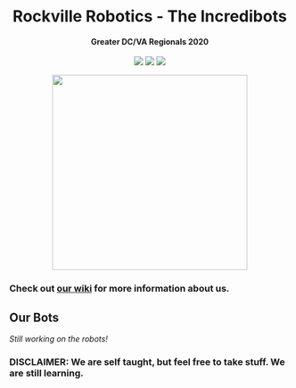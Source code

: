 <h1 align="center">Rockville Robotics - The Incredibots</h1>
<h4 align="center">Greater DC/VA Regionals 2020</h4>
<p align="center">
  <img src="https://img.shields.io/badge/Team_Number-0333-orange.svg" /></a>
  <a href="https://travis-ci.com/rockvillerobotics/Incredibots2020"><img src="https://travis-ci.com/rockvillerobotics/Incredibots2020.svg?branch=master" /></a>
  <a href="LICENSE.txt"><img src="https://img.shields.io/badge/License-GPL_3.0-lightgray.svg" /></a>
</p>

<p align="center">
  <img src="https://user-images.githubusercontent.com/32310846/77021958-a7b94280-695e-11ea-811f-2bb09cc974b5.jpg" width="350"/></a>
</p>

### Check out [our wiki] for more information about us.
[our wiki]: https://github.com/RockvilleRobotics/Incredibots2020/wiki

## Our Bots
*Still working on the robots!*

### DISCLAIMER: We are self taught, but feel free to take stuff. We are still learning.
